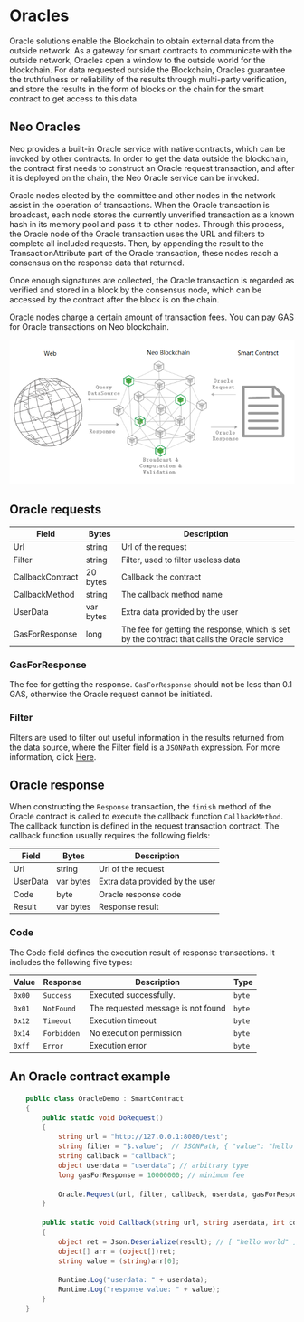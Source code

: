 # Oracles

Oracle solutions enable the Blockchain to obtain external data from the outside network. As a gateway for smart contracts to communicate with the outside network, Oracles open a window to the outside world for the blockchain. For data requested outside the Blockchain, Oracles guarantee the truthfulness or reliability of the results through multi-party verification, and store the results in the form of blocks on the chain for the smart contract to get access to this data.

## Neo Oracles

Neo provides a built-in Oracle service with native contracts, which can be invoked by other contracts. In order to get the data outside the blockchain, the contract first needs to construct an Oracle request transaction, and after it is deployed on the chain, the Neo Oracle service can be invoked.

Oracle nodes elected by the committee and other nodes in the network assist in the operation of transactions. When the Oracle transaction is broadcast, each node stores the currently unverified transaction as a known hash in its memory pool and pass it to other nodes. Through this process, the Oracle node of the Oracle transaction uses the URL and filters to complete all included requests. Then, by appending the result to the TransactionAttribute part of the Oracle transaction, these nodes reach a consensus on the response data that returned.

Once enough signatures are collected, the Oracle transaction is regarded as verified and stored in a block by the consensus node, which can be accessed by the contract after the block is on the chain.

Oracle nodes charge a certain amount of transaction fees. You can pay GAS for Oracle transactions on Neo blockchain.

![](assets/oracle.png)

## Oracle requests

| Field            | Bytes     | Description                                                  |
| ---------------- | --------- | ------------------------------------------------------------ |
| Url              | string    | Url of the request                                           |
| Filter           | string    | Filter, used to filter useless data                          |
| CallbackContract | 20 bytes  | Callback the contract                                        |
| CallbackMethod   | string    | The callback method name                                     |
| UserData         | var bytes | Extra data provided by the user                              |
| GasForResponse   | long      | The fee for getting the response, which is set by the contract that calls the Oracle service |

### GasForResponse

The fee for getting the response. `GasForResponse` should not be less than 0.1 GAS, otherwise the Oracle request cannot be initiated.

### Filter

Filters are used to filter out useful information in the results returned from the data source, where the Filter field is a `JSONPath` expression. For more information, click [Here](https://github.com/json-path/JsonPath).

## Oracle response

When constructing the `Response` transaction, the `finish` method of the Oracle contract is called to execute the callback function `CallbackMethod`. The callback function is defined in the request transaction contract. The callback function usually requires the following fields:

| Field    | Bytes     | Description                     |
| -------- | --------- | ------------------------------- |
| Url      | string    | Url of the request              |
| UserData | var bytes | Extra data provided by the user |
| Code     | byte      | Oracle response code            |
| Result   | var bytes | Response result                 |

### Code
The Code field defines the execution result of response transactions. It includes the following five types:

| Value  | Response    | Description                        | Type   |
| ------ | ----------- | ---------------------------------- | ------ |
| `0x00` | `Success`   | Executed successfully.             | `byte` |
| `0x01` | `NotFound`  | The requested message is not found | `byte` |
| `0x12` | `Timeout`   | Execution timeout                  | `byte` |
| `0x14` | `Forbidden` | No execution permission            | `byte` |
| `0xff` | `Error`     | Execution error                    | `byte` |

## An Oracle contract example

```C#
    public class OracleDemo : SmartContract
    {
        public static void DoRequest()
        {
            string url = "http://127.0.0.1:8080/test";
            string filter = "$.value";  // JSONPath, { "value": "hello world" }
            string callback = "callback";
            object userdata = "userdata"; // arbitrary type
            long gasForResponse = 10000000; // minimum fee 

            Oracle.Request(url, filter, callback, userdata, gasForResponse);
        }

        public static void Callback(string url, string userdata, int code, string result)
        {
            object ret = Json.Deserialize(result); // [ "hello world" ]
            object[] arr = (object[])ret;
            string value = (string)arr[0];

            Runtime.Log("userdata: " + userdata);
            Runtime.Log("response value: " + value);
        }
    }
```